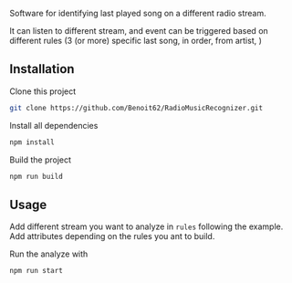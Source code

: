 Software for identifying last played song on a different radio stream.

It can listen to different stream, and event can be triggered based on different rules (3 (or more) specific last song, in order, from artist, )

## Installation

Clone this project
```bash
git clone https://github.com/Benoit62/RadioMusicRecognizer.git
```

Install all dependencies
```bash
npm install
```

Build the project
```bash
npm run build
```


## Usage

Add different stream you want to analyze in `rules` following the example.
Add attributes depending on the rules you ant to build.

Run the analyze with
```bash
npm run start
```
